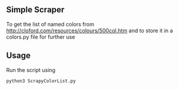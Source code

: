 ## Simple Scraper
To get the list of named colors from http://cloford.com/resources/colours/500col.htm and to store it in a colors.py file for further use

## Usage
Run the script using 
```shell
python3 ScrapyColorList.py
```